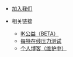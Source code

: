 <!-- _navbar.md -->

 * [加入我们](https://www.ikgy.top/join-us/)


* 相关链接
  * [IK公益（BETA）](https://www.ikgy.top)
  * [每特在线压力测试](http://mayikt.com)
  * [个人博客（维护中）](http://waheh.top:52134)
